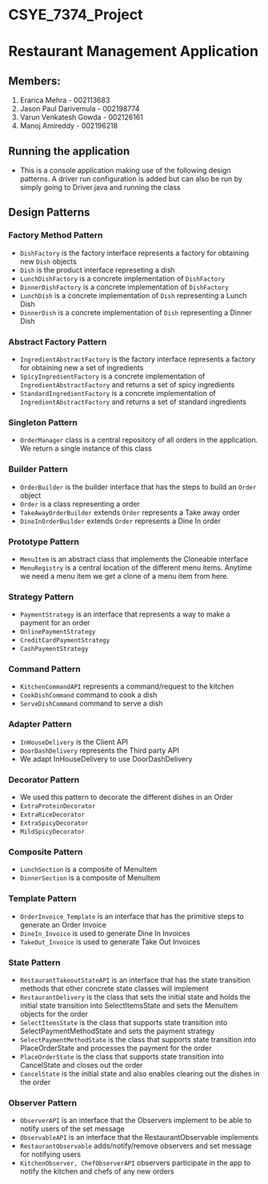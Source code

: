 # CSYE_7374_Project
# Restaurant Management Application

## Members:
1. Erarica Mehra -	002113683
2. Jason Paul Darivemula -	002198774
3. Varun Venkatesh Gowda - 002126161
4. Manoj Amireddy	- 002196218

## Running the application
- This is a console application making use of the following design patterns. A driver run configuration is added but can also be run by simply going to Driver.java and running the class

## Design Patterns

### Factory Method Pattern
- `DishFactory` is the factory interface represents a factory for obtaining new `Dish` objects
- `Dish` is the product interface represeting a dish
- `LunchDishFactory` is a concrete implementation of `DishFactory`
- `DinnerDishFactory` is a concrete implementation of `DishFactory`
- `LunchDish` is a concrete implementation of `Dish` representing a Lunch Dish
- `DinnerDish` is a concrete implementation of `Dish` representing a Dinner Dish

### Abstract Factory Pattern
- `IngredientAbstractFactory` is the factory interface represents a factory for obtaining new a set of ingredients
- `SpicyIngredientFactory` is a concrete implementation of  `IngredientAbstractFactory` and returns a set of spicy ingredients
- `StandardIngredientFactory` is a concrete implementation of  `IngredientAbstractFactory` and returns a set of standard ingredients

### Singleton Pattern
- `OrderManager` class is a central repository of all orders in the application. We return a single instance of this class

### Builder Pattern
- `OrderBuilder` is the builder interface that has the steps to build an `Order` object
- `Order` is a class representing a order
- `TakeAwayOrderBuilder` extends `Order` represents a Take away order
- `DineInOrderBuilder` extends `Order` represents a Dine In order

### Prototype Pattern 
- `MenuItem` is an abstract class that implements the Cloneable interface
- `MenuRegistry` is a central location of the different menu items. Anytime we need a menu item we get a clone of a menu item from here.

### Strategy Pattern 
- `PaymentStrategy` is an interface that represents a way to make a payment for an order
- `OnlinePaymentStrategy`
- `CreditCardPaymentStrategy`
- `CashPaymentStrategy`

### Command Pattern 
- `KitchenCommandAPI` represents a command/request to the kitchen
- `CookDishCommand` command to cook a dish
- `ServeDishCommand` command to serve a dish

### Adapter Pattern 
- `InHouseDelivery` is the Client API
- `DoorDashDelivery` represents the Third party API
- We adapt InHouseDelivery to use DoorDashDelivery

### Decorator Pattern 
- We used this pattern to decorate the different dishes in an Order
- `ExtraProteinDecorator`
- `ExtraRiceDecorator`
- `ExtraSpicyDecorator`
- `MildSpicyDecorator`

### Composite Pattern
- `LunchSection` is a composite of MenuItem
- `DinnerSection` is a composite of MenuItem

### Template Pattern
- `OrderInvoice_Template` is an interface that has the primitive steps to generate an Order Invoice
- `DineIn_Invoice` is used to generate Dine In Invoices
- `TakeOut_Invoice` is used to generate Take Out Invoices

### State Pattern
- `RestaurantTakeoutStateAPI` is an interface that has the state transition methods that other concrete state classes will implement
- `RestaurantDelivery` is the class that sets the initial state and holds the initial state transition into SelectItemsState and sets the MenuItem objects for the order
- `SelectItemsState` is the class that supports state transition into SelectPaymentMethodState and sets the payment strategy
- `SelectPaymentMethodState` is the class that supports state transition into PlaceOrderState and processes the payment for the order
- `PlaceOrderState` is the class that supports state transition into CancelState and closes out the order
- `CancelState` is the initial state and also enables clearing out the dishes in the order

### Observer Pattern
- `ObserverAPI` is an interface that the Observers implement to be able to notify users of the set message
- `ObservableAPI` is an interface that the RestaurantObservable implements
- `RestaurantObservable` adds/notify/remove observers and set message for notifying users
- `KitchenObserver, ChefObserverAPI` observers participate in the app to notify the kitchen and chefs of any new orders